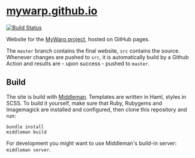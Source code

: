 # [mywarp.github.io](https://mywarp.github.io)
[![Build Status](https://github.com/MyWarp/mywarp.github.io/workflows/publish%20website/badge.svg)](https://github.com/MyWarp/mywarp.github.io/actions)

Website for the [MyWarp project](https://github.com/MyWarp/MyWarp), hosted on GitHub pages.

The `master` branch contains the final website, `src` contains the source. Whenever changes are pushed to `src`, it is automatically build by a Github Action and results are - upon success - pushed to `master`.

## Build

The site is build with [Middleman](https://middlemanapp.com). Templates are written in Haml, styles in SCSS. To build it yourself, make sure that Ruby, Rubygems and Imagemagick are installed and configured, then clone this repository and run:

```
bundle install
middleman build
```

For development you might want to use Middleman's build-in server: `middleman server`.
